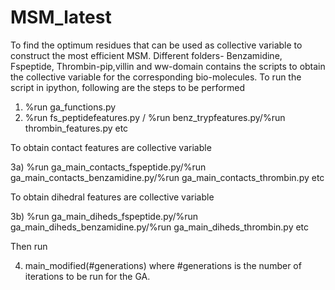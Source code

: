 # MSM_latest
To find the optimum residues that can be used as collective variable to construct the most efficient MSM.
Different folders- Benzamidine, Fspeptide, Thrombin-pip,villin and ww-domain contains the scripts to obtain the collective variable for the corresponding bio-molecules. 
To run the script in ipython, following are the steps to be performed 
1) %run ga_functions.py
2) %run fs_peptidefeatures.py / %run benz_trypfeatures.py/%run thrombin_features.py etc

To obtain contact features are collective variable 

3a) %run ga_main_contacts_fspeptide.py/%run ga_main_contacts_benzamidine.py/%run ga_main_contacts_thrombin.py etc

To obtain dihedral features are collective variable 

3b) %run ga_main_diheds_fspeptide.py/%run ga_main_diheds_benzamidine.py/%run ga_main_diheds_thrombin.py etc

Then run

4) main_modified(#generations) where #generations is the number of iterations to be run for the GA.  
